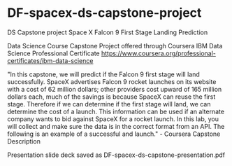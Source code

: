 # DF-spacex-ds-capstone-project
DS Capstone project
Space X Falcon 9 First Stage Landing Prediction

Data Science Course Capstone Project offered through Coursera IBM Data Science Professional Certificate https://www.coursera.org/professional-certificates/ibm-data-science

"In this capstone, we will predict if the Falcon 9 first stage will land successfully. SpaceX advertises Falcon 9 rocket launches on its website with a cost of 62 million dollars; other providers cost upward of 165 million dollars each, much of the savings is because SpaceX can reuse the first stage. Therefore if we can determine if the first stage will land, we can determine the cost of a launch. This information can be used if an alternate company wants to bid against SpaceX for a rocket launch. In this lab, you will collect and make sure the data is in the correct format from an API. The following is an example of a successful and launch." - Coursera Capstone Description

Presentation slide deck saved as DF-spacex-ds-capstone-presentation.pdf
